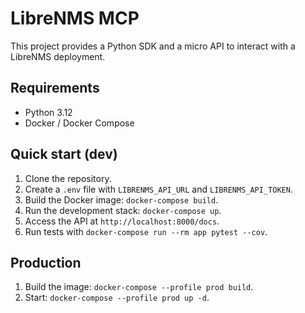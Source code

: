 # LibreNMS MCP

This project provides a Python SDK and a micro API to interact with a LibreNMS deployment.

## Requirements
- Python 3.12
- Docker / Docker Compose

## Quick start (dev)
1. Clone the repository.
2. Create a `.env` file with `LIBRENMS_API_URL` and `LIBRENMS_API_TOKEN`.
3. Build the Docker image: `docker-compose build`.
4. Run the development stack: `docker-compose up`.
5. Access the API at `http://localhost:8000/docs`.
6. Run tests with `docker-compose run --rm app pytest --cov`.

## Production
1. Build the image: `docker-compose --profile prod build`.
2. Start: `docker-compose --profile prod up -d`.

